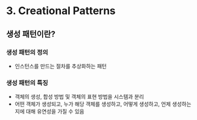 # 3. Creational Patterns

## 생성 패턴이란?

### 생성 패턴의 정의

- 인스턴스를 만드는 절차를 추상화하는 패턴

### 생성 패턴의 특징

- 객체의 생성, 합성 방법 및 객체의 표현 방법을 시스템과 분리
- 어떤 객체가 생성되고, 누가 해당 객체를 생성하고, 어떻게 생성하고, 언제 생성하는지에 대해 유연성을 가질 수 있음
